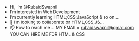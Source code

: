 - Hi, I’m @RubaidSwapnil
- I’m interested in Web Development
-  I’m currently learning HTML;CSS;JavaScript & so on....
- 💞️ I’m looking to collaborate on HTML,CSS,JS....
- 📫 How to reach me ...   MY EMAIL= rubaidswapnil@gmail.com  
                          YOU CAN HIRE ME FOR HTML & CSS
<!---
RubaidSwapnil/RubaidSwapnil is a ✨ special ✨ repository because its `README.md` (this file) appears on your GitHub profile.
You can click the Preview link to take a look at your changes.
--->
